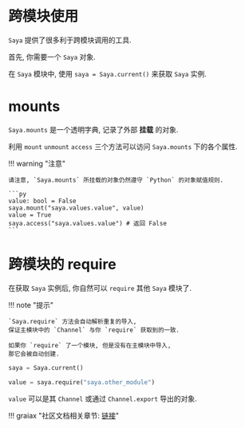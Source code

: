 # 跨模块使用

`Saya` 提供了很多利于跨模块调用的工具.

首先, 你需要一个 `Saya` 对象.

在 `Saya` 模块中, 使用 `saya = Saya.current()` 来获取 `Saya` 实例.

# mounts

`Saya.mounts` 是一个透明字典, 记录了外部 **挂载** 的对象.

利用 `mount` `unmount` `access` 三个方法可以访问 `Saya.mounts` 下的各个属性.

!!! warning "注意"

    请注意, `Saya.mounts` 所挂载的对象仍然遵守 `Python` 的对象赋值规则.

    ```py
    value: bool = False
    saya.mount("saya.values.value", value)
    value = True
    saya.access("saya.values.value") # 返回 False
    ```

# 跨模块的 require

在获取 `Saya` 实例后, 你自然可以 `require` 其他 `Saya` 模块了.

!!! note "提示"

    `Saya.require` 方法会自动解析重复的导入,
    保证主模块中的 `Channel` 与你 `require` 获取到的一致.

    如果你 `require` 了一个模块, 但是没有在主模块中导入,
    那它会被自动创建.

```py
saya = Saya.current()

value = saya.require("saya.other_module")
```

`value` 可以是其 `Channel` 或通过 `Channel.export` 导出的对象.

!!! graiax "社区文档相关章节: [链接](https://graiax.cn/make_ero_bot/)"